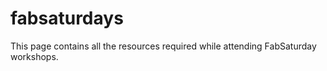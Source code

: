 # fabsaturdays
This page contains all the resources required while attending FabSaturday workshops.
